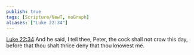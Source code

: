 ```yaml
---
publish: true
tags: [Scripture/NewT, noGraph]
aliases: ["Luke 22:34"]
---
```

[Luke 22:34](https://churchofjesuschrist.org/study/scriptures/nt/luke/22?lang=eng&id=p34#p34) And he said, I tell thee, Peter, the cock shall not crow this day, before that thou shalt thrice deny that thou knowest me.
